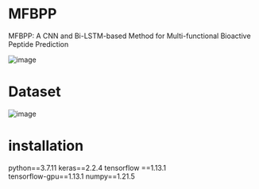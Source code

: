 # MFBPP
MFBPP: A CNN and Bi-LSTM-based Method for Multi-functional Bioactive Peptide Prediction

![image](https://github.com/Good-Ly/MFBPP/blob/main/figures/MFBPP.jpg)

# Dataset

![image](https://github.com/Good-Ly/MFBPP/blob/main/figures/dataset.jpg)

# installation

python==3.7.11
keras==2.2.4
tensorflow ==1.13.1    
tensorflow-gpu==1.13.1
numpy==1.21.5
